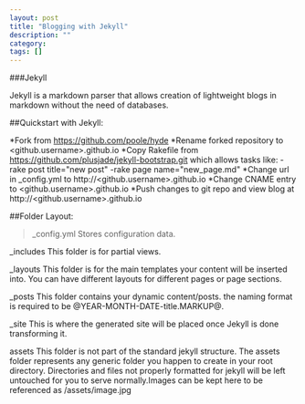 ```yaml
---
layout: post
title: "Blogging with Jekyll"
description: ""
category:
tags: []
---
```


###Jekyll

Jekyll is a markdown parser that allows creation of lightweight blogs in markdown without the need of databases.

##Quickstart with Jekyll:
>
*Fork from https://github.com/poole/hyde
*Rename forked repository to <github.username>.github.io
*Copy Rakefile from https://github.com/plusjade/jekyll-bootstrap.git which allows tasks like:
  -rake post title="new post"
  -rake page name="new_page.md"
*Change url in _config.yml to http://<github.username>.github.io
*Change CNAME entry to <github.username>.github.io
*Push changes to git repo and view blog at http://<github.username>.github.io


##Folder Layout:
>_config.yml Stores configuration data.

_includes This folder is for partial views.

_layouts This folder is for the main templates your content will be inserted into. You can have different layouts for different pages or page sections.

_posts This folder contains your dynamic content/posts. the naming format is required to be @YEAR-MONTH-DATE-title.MARKUP@.

_site This is where the generated site will be placed once Jekyll is done transforming it.

assets This folder is not part of the standard jekyll structure. The assets folder represents any generic folder you happen to create in your root directory. Directories and files not properly formatted for jekyll will be left untouched for you to serve normally.Images can be kept here to be referenced as /assets/image.jpg
